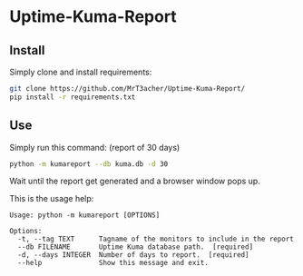 # Uptime-Kuma-Report

## Install
Simply clone and install requirements:
```bash
git clone https://github.com/MrT3acher/Uptime-Kuma-Report/
pip install -r requirements.txt
```

## Use
Simply run this command: (report of 30 days)
```bash
python -m kumareport --db kuma.db -d 30
```
Wait until the report get generated and a browser window pops up.


This is the usage help:
```
Usage: python -m kumareport [OPTIONS]

Options:
  -t, --tag TEXT      Tagname of the monitors to include in the report
  --db FILENAME       Uptime Kuma database path.  [required]
  -d, --days INTEGER  Number of days to report.  [required]
  --help              Show this message and exit.
```